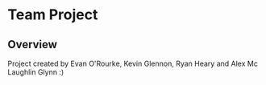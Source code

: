 # Team Project

## Overview

Project created by Evan O'Rourke, Kevin Glennon, Ryan Heary and Alex Mc Laughlin Glynn :)
